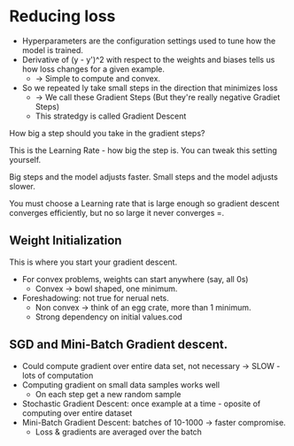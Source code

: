 # Reducing loss

- Hyperparameters are the configuration settings used to tune how the model is trained.
- Derivative of (y - y')^2 with respect to the weights and biases tells us how loss changes for a given example.
  - -> Simple to compute and convex.
- So we repeated ly take small steps in the direction that minimizes loss
  - -> We call these Gradient Steps (But they're really negative Gradiet Steps)
  - This stratedgy is called Gradient Descent

How big a step should you take in the gradient steps?

This is the Learning Rate - how big the step is. You can tweak this setting yourself.

Big steps and the model adjusts faster.
Small steps and the model adjusts slower.

You must choose a Learning rate that is large enough so gradient descent converges efficiently, but no so large it never converges =.

## Weight Initialization

This is where you start your gradient descent.

- For convex problems, weights can start anywhere (say, all 0s)
  - Convex -> bowl shaped, one minimum.
- Foreshadowing: not true for nerual nets.
  - Non convex -> think of an egg crate, more than 1 minimum.
  - Strong dependency on initial values.cod

## SGD and Mini-Batch Gradient descent.

- Could compute gradient over entire data set, not necessary -> SLOW - lots of computation
- Computing gradient on small data samples works well
  - On each step get a new random sample
- Stochastic Gradient Descent: once example at a time - oposite of computing over entire dataset
- Mini-Batch Gradient Descent: batches of 10-1000 -> faster compromise.
  - Loss & gradients are averaged over the batch

